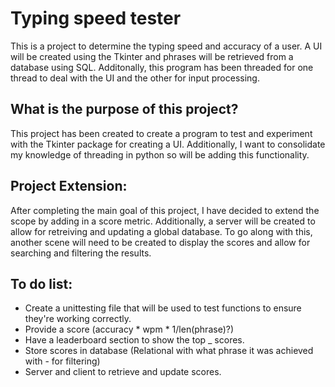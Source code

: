 # Typing speed tester

This is a project to determine the typing speed and accuracy of a user. A UI will be created using the Tkinter and phrases will be retrieved from a database using SQL. Additonally, this program has been threaded for one thread to deal with the UI and the other for input processing.

## What is the purpose of this project?

This project has been created to create a program to test and experiment with the Tkinter package for creating a UI. Additionally, I want to consolidate my knowledge of threading in python so will be adding this functionality.

## Project Extension:

After completing the main goal of this project, I have decided to extend the scope by adding in a score metric. Additionally, a server will be created to allow for retreiving and updating a global database. To go along with this, another scene will need to be created to display the scores and allow for searching and filtering the results.

## To do list:

 * Create a unittesting file that will be used to test functions to ensure they're working correctly.
 * Provide a score (accuracy * wpm * 1/len(phrase)?)
 * Have a leaderboard section to show the top _ scores.
 * Store scores in database (Relational with what phrase it was achieved with - for filtering)
 * Server and client to retrieve and update scores.
